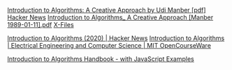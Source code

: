
[Introduction to Algorithms: A Creative Approach by Udi Manber [pdf] Hacker News](https://news.ycombinator.com/item?id=36096305)
[Introduction to Algorithms_ A Creative Approach [Manber 1989-01-11].pdf](https://doc.lagout.org/science/0_Computer%20Science/2_Algorithms/Introduction%20to%20Algorithms_%20A%20Creative%20Approach%20%5BManber%201989-01-11%5D.pdf)
[X-Files](https://doc.lagout.org/)

[Introduction to Algorithms (2020) | Hacker News](https://news.ycombinator.com/item?id=32875396)
[Introduction to Algorithms | Electrical Engineering and Computer Science | MIT OpenCourseWare](https://ocw.mit.edu/courses/6-006-introduction-to-algorithms-spring-2020/)

[Introduction to Algorithms Handbook - with JavaScript Examples](https://www.freecodecamp.org/news/introduction-to-algorithms-with-javascript-examples)
